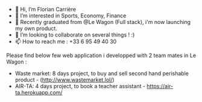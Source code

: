 - 👋 Hi, I’m Florian Carrière
- 👀 I’m interested in Sports, Economy, Finance
- 🌱 Recently graduated from @Le Wagon (Full stack), i'm now launching my own product.
- 💞️ I’m looking to collaborate on several things ! :)
- 📫 How to reach me : +33 6 95 49 40 30

Please find below few web application i developped with 2 team mates in Le Wagon :
- Waste market: 8 days project, to buy and sell second hand perishable product - (http://www.wastemarket.lol/)
- AIR-TA: 4 days project, to book a teacher assistant - https://air-ta.herokuapp.com/ 
